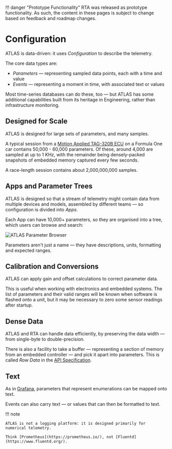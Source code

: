 
!!! danger "Prototype Functionality"
    RTA was released as prototype functionality. As such, the content in these pages is subject to change based on feedback and roadmap changes.
# Configuration

ATLAS is data-driven: it uses _Configuration_ to describe the telemetry.

The core data types are:

* _Parameters_ &mdash; representing sampled data points, each with a time and value
* _Events_ &mdash; representing a moment in time, with associated text or values

Most time-series databases can do these, too &mdash; but ATLAS has some additional capabilities built from its heritage in Engineering, rather than infrastructure monitoring.

## Designed for Scale

ATLAS is designed for large sets of parameters, and many samples.

A typical session from a [Motion Applied TAG-320B ECU](https://www.mclaren.com/applied/catalogue/item/electronic-control-unit-tag-320B/) on a Formula One car contains 50,000 - 60,000 parameters. Of these, around 4,000 are sampled at up to 1 KHz, with the remainder being densely-packed snapshots of embedded memory captured every few seconds.

A race-length session contains about 2,000,000,000 samples.

## Apps and Parameter Trees

ATLAS is designed so that a stream of telemetry might contain data from multiple devices and models, assembled by different teams &mdash; so configuration is divided into _Apps_.

Each App can have 10,000+ parameters, so they are organised into a tree, which users can browse and search:

<img src="../assets/parameter-browser.png" alt="ATLAS Parameter Browser">

Parameters aren't just a name &mdash; they have descriptions, units, formatting and expected ranges.

## Calibration and Conversions

ATLAS can apply gain and offset calculations to correct parameter data.

This is useful when working with electronics and embedded systems.
The list of parameters and their valid ranges will be known when software is flashed onto a unit, but it may be necessary to zero some sensor readings after startup.

## Dense Data

ATLAS and RTA can handle data efficiently, by preserving the data width &mdash; from single-byte to double-precision.

There is also a facility to take a buffer &mdash; representing a section of memory from an embedded controller &mdash; and pick it apart into parameters. This is called _Row Data_ in the [API Specification](../../../developer-resources/r../../../developer-resources/rta/api/index.md).

## Text

As in [Grafana](https://grafana.com/), parameters that represent enumerations can be mapped onto text.

Events can also carry text &mdash; or values that can then be formatted to text.

!!! note

    ATLAS is not a logging platform: it is designed primarily for numerical telemetry.

    Think [Prometheus](https://prometheus.io/), not [Fluentd](https://www.fluentd.org/).
